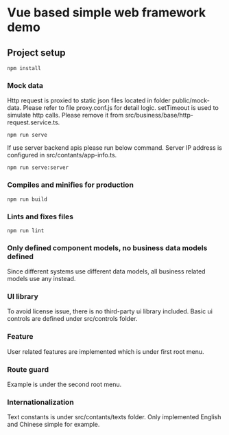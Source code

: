 # Vue based simple web framework demo

## Project setup
```
npm install
```

### Mock data

Http request is proxied to static json files located in folder public/mock-data. 
Please refer to file proxy.conf.js for detail logic.
setTimeout is used to simulate http calls. Please remove it from src/business/base/http-request.service.ts.

```
npm run serve
```

If use server backend apis please run below command. Server IP address is configured in src/contants/app-info.ts.

```
npm run serve:server
```

### Compiles and minifies for production
```
npm run build
```

### Lints and fixes files
```
npm run lint
```

### Only defined component models, no business data models defined

Since different systems use different data models, all business related models use any instead.


### UI library

To avoid license issue, there is no third-party ui library included.
Basic ui controls are defined under src/controls folder.

### Feature

User related features are implemented which is under first root menu.

### Route guard

Example is under the second root menu.


### Internationalization

Text constants is under src/contants/texts folder. Only implemented English and Chinese simple for example.
